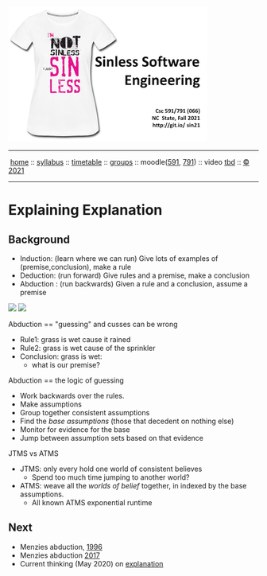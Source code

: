 <a name=top>
<a  href="https://git.io/sin21"><img  width=400 src="/docs/img/sin1.png"></a>       
<hr>
<p>
&nbsp;<a href="https://git.io/sin21">home</a> ::
<a href="https://github.com/txt/sin21/blob/master/docs/syllabus.md#top">syllabus</a> ::
<a href="https://github.com/txt/sin21/blob/master/docs/syllabus.md#timetable">timetable</a> ::
<a href="https://docs.google.com/spreadsheets/d/1n0zHiZlVYkLAEg5Lj1CVaLSEaeNy8iYjw8IMWYWs4Tk/edit?usp=sharing">groups</a> ::
moodle(<a href="https://moodle-courses2122.wolfware.ncsu.edu/course/view.php?id=3211">591</a>,
<a href="https://moodle-courses2122.wolfware.ncsu.edu/course/view.php?id=3211">791</a>) ::
video <a href="https://ncsu.hosted.panopto.com/Panopto/Pages/Sessions/List.aspx#folderID=a5998f03-01df-4c6c-91c1-ad80003f3c7c">tbd</a> ::
<a href="https://github.com/txt/sin21/blob/master/LICENSE.md#top">&copy; 2021</a>
<br>
<hr>

# Explaining Explanation

## Background

- Induction: (learn  where we can run) Give lots of examples of (premise,conclusion), make a  rule
- Deduction: (run  forward)  Give rules and a premise, make a conclusion
- Abduction :  (run backwards) Given a rule and a conclusion, assume a premise

<img src="http://images.slideplayer.com/15/4559301/slides/slide_5.jpg">

<img src="https://www.researchgate.net/profile/Maarten-Kleinhans/publication/48326326/figure/fig1/AS:307400054722561@1450301292381/Fig-A1-The-relation-between-abduction-deduction-and-induction-Several-alternative.png">

Abduction == "guessing"  and cusses can be  wrong

- Rule1: grass is  wet cause  it rained
- Rule2: grass is wet cause of the  sprinkler
- Conclusion: grass is wet:
  -  what  is  our premise?

Abduction  == the  logic of guessing

- Work  backwards over the  rules.
- Make assumptions
- Group together consistent  assumptions
- Find the  _base assumptions_ (those that decedent on nothing else)
- Monitor for evidence for the base
- Jump between assumption sets based  on  that  evidence

JTMS vs ATMS

- JTMS: only every hold one world of consistent  believes
  - Spend too much  time jumping to another world?
- ATMS: weave all the _worlds of belief_ together, in indexed by  the base assumptions.
  - All known ATMS exponential runtime

## Next

- Menzies abduction, [1996](96abok.pdf)
- Menzies abduction [2017](shorter.pdf)
- Current thinking (May 2020) on [explanation](Explainable_Artificial_Intelligence_a_Systematic_R.pdf)


